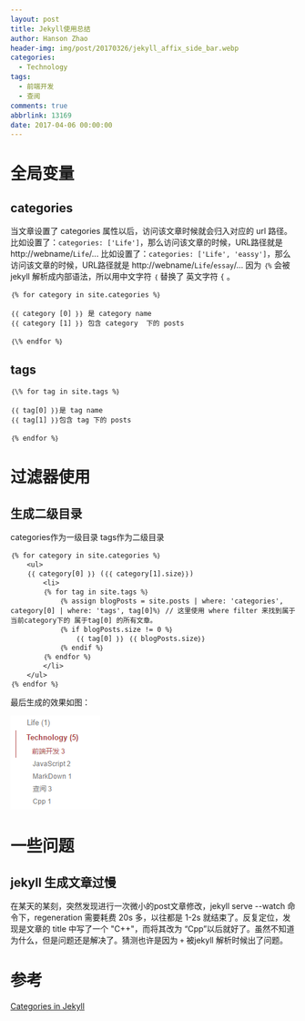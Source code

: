 ```yaml
---
layout: post
title: Jekyll使用总结
author: Hanson Zhao
header-img: img/post/20170326/jekyll_affix_side_bar.webp
categories:
  - Technology
tags:
  - 前端开发
  - 查阅
comments: true
abbrlink: 13169
date: 2017-04-06 00:00:00
---
```



# 全局变量
## categories
当文章设置了 categories 属性以后，访问该文章时候就会归入对应的 url 路径。
比如设置了：`categories: ['Life']`，那么访问该文章的时候，URL路径就是 http://webname/`Life`/...
比如设置了：`categories: ['Life', 'eassy']`，那么访问该文章的时候，URL路径就是 http://webname/`Life`/`essay`/...
因为 `｛%` 会被 jekyll 解析成内部语法，所以用中文字符 `｛` 替换了 英文字符 `{` 。
```
｛% for category in site.categories %｝

｛｛ category [0] ｝｝ 是 category name
｛｛ category [1] ｝｝ 包含 category  下的 posts

｛\% endfor %｝
```
<!-- more -->
## tags
```
｛\% for tag in site.tags %｝

｛｛ tag[0] ｝｝是 tag name
｛｛ tag[1] ｝｝包含 tag 下的 posts

｛% endfor %｝

```
# 过滤器使用
## 生成二级目录
categories作为一级目录
tags作为二级目录
```
｛% for category in site.categories %｝    
    <ul>
    ｛｛ category[0] ｝｝ (｛｛ category[1].size｝｝)
        <li>        
        ｛% for tag in site.tags %｝
            ｛% assign blogPosts = site.posts | where: 'categories',  category[0] | where: 'tags', tag[0]%｝ // 这里使用 where filter 来找到属于当前category下的 属于tag[0] 的所有文章。
            ｛% if blogPosts.size != 0 %｝
                ｛｛ tag[0] ｝｝ ｛｛ blogPosts.size｝｝
            ｛% endif %｝
        ｛% endfor %｝       
        </li>
    </ul>
｛% endfor %｝
```
最后生成的效果如图：

![效果图](/img/post/20170408/db593a7f-0d24-4e0f-a1ec-58ec7a399ee4.png)


# 一些问题
## jekyll 生成文章过慢
在某天的某刻，突然发现进行一次微小的post文章修改，jekyll serve --watch 命令下，regeneration 需要耗费 20s 多，以往都是 1-2s 就结束了。反复定位，发现是文章的 title 中写了一个 "C++"，而将其改为 “Cpp”以后就好了。虽然不知道为什么，但是问题还是解决了。猜测也许是因为 `+` 被jekyll 解析时候出了问题。

# 参考

[Categories in Jekyll](http://stackoverflow.com/questions/27583597/categories-in-jekyll)
